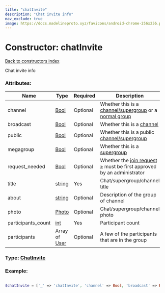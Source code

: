 ```yaml
---
title: "chatInvite"
description: "Chat invite info"
nav_exclude: true
image: https://docs.madelineproto.xyz/favicons/android-chrome-256x256.png
---
```

# Constructor: chatInvite  
[Back to constructors index](/API_docs/constructors/index.html)



Chat invite info

### Attributes:

| Name     |    Type       | Required | Description |
|----------|---------------|----------|-------------|
|channel|[Bool](/API_docs/types/Bool.html) | Optional|Whether this is a [channel/supergroup](https://core.telegram.org/api/channel) or a [normal group](https://core.telegram.org/api/channel)|
|broadcast|[Bool](/API_docs/types/Bool.html) | Optional|Whether this is a [channel](https://core.telegram.org/api/channel)|
|public|[Bool](/API_docs/types/Bool.html) | Optional|Whether this is a public [channel/supergroup](https://core.telegram.org/api/channel)|
|megagroup|[Bool](/API_docs/types/Bool.html) | Optional|Whether this is a [supergroup](https://core.telegram.org/api/channel)|
|request\_needed|[Bool](/API_docs/types/Bool.html) | Optional|Whether the [join request »](https://core.telegram.org/api/invites#join-requests) must be first approved by an administrator|
|title|[string](/API_docs/types/string.html) | Yes|Chat/supergroup/channel title|
|about|[string](/API_docs/types/string.html) | Optional|Description of the group of channel|
|photo|[Photo](/API_docs/types/Photo.html) | Optional|Chat/supergroup/channel photo|
|participants\_count|[int](/API_docs/types/int.html) | Yes|Participant count|
|participants|Array of [User](/API_docs/types/User.html) | Optional|A few of the participants that are in the group|



### Type: [ChatInvite](/API_docs/types/ChatInvite.html)


### Example:

```php

$chatInvite = ['_' => 'chatInvite', 'channel' => Bool, 'broadcast' => Bool, 'public' => Bool, 'megagroup' => Bool, 'request_needed' => Bool, 'title' => 'string', 'about' => 'string', 'photo' => Photo, 'participants_count' => int, 'participants' => [User, User]];
```  
